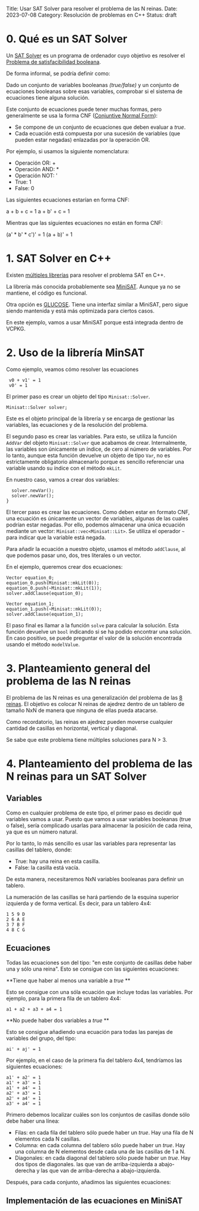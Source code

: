 Title: Usar SAT Solver para resolver el problema de las N reinas.
Date: 2023-07-08
Category: Resolución de problemas en C++
Status: draft


# 0. Qué es un SAT Solver

Un [SAT Solver](https://en.wikipedia.org/wiki/SAT_solver) es un programa de ordenador cuyo objetivo es resolver el 
[Problema de satisfacibilidad booleana](https://en.wikipedia.org/wiki/SAT_solver). 

De forma informal, se podría definir como:

Dado un conjunto de variables booleanas *(true/false)* y un conjunto de ecuaciones booleanas sobre esas variables, 
comprobar si el sistema de ecuaciones tiene alguna solución.

Este conjunto de ecuaciones puede tener muchas formas, pero generalmente se usa la forma CNF 
([Conjuntive Normal Form](https://en.wikipedia.org/wiki/Conjunctive_normal_form)):

- Se compone de un conjunto de ecuaciones que deben evaluar a *true*.
- Cada ecuación está compuesta por una sucesión de variables (que pueden estar negadas) enlazadas por la operación OR.

Por ejemplo, si usamos la siguiente nomenclatura:

- Operación OR: +
- Operación AND: *
- Operación NOT: '
- True: 1
- False: 0

Las siguientes ecuaciones estarían en forma CNF:

  a + b + c = 1
  a + b' + c = 1
  
Mientras que las siguientes ecuaciones no están en forma CNF:
 
  (a' * b' * c')' = 1
  (a + b)' = 1
  
  
# 1. SAT Solver en C++

Existen [múltiples librerías](https://stackoverflow.com/q/41057441/218774) para resolver el problema SAT en C++.

La librería más conocida probablemente sea [MiniSAT](https://github.com/niklasso/minisat).
Aunque ya no se mantiene, el código es funcional.

Otra opción es [GLUCOSE](https://www.labri.fr/perso/lsimon/research/glucose/). 
Tiene una interfaz similar a MiniSAT, pero sigue siendo mantenida y está más optimizada para ciertos casos.

En este ejemplo, vamos a usar MiniSAT porque está integrada dentro de VCPKG.


# 2. Uso de la librería MinSAT

Como ejemplo, veamos cómo resolver las ecuaciones

```
 v0 + v1' = 1
 v0' = 1
```

El primer paso es crear un objeto del tipo ```Minisat::Solver```. 

```
Minisat::Solver solver;
```

Este es el objeto principal de la librería y se encarga de gestionar las variables, las ecuaciones y de la resolución del problema.

El segundo paso es crear las variables. Para esto, se utiliza la función ```AddVar``` del objeto ```Minisat::Solver``` que acabamos de crear.
Internalmente, las variables son únicamente un índice, de cero al número de variables.
Por lo tanto, aunque esta función devuelve un objeto de tipo ```Var```, no es estrictamente obligatorio almacenarlo porque es sencillo referenciar una variable usando su índice con el método ```mkLit```.

En nuestro caso, vamos a crear dos variables:
```
  solver.newVar();
  solver.newVar();
}
```

El tercer paso es crear las ecuaciones. 
Como deben estar en formato CNF, una ecuación es únicamente un vector de variables, algunas de las cuales podrían estar negadas.
Por ello, podemos almacenar una única ecuación mediante un vector: ```Minisat::vec<Minisat::Lit>```.
Se utiliza el operador ```~``` para indicar que la variable está negada.

Para añadir la ecuación a nuestro objeto, usamos el método ```addClause```, al que podemos pasar uno, dos, tres literales o un vector.

En el ejemplo, queremos crear dos ecuaciones:

```
Vector equation_0;
equation_0.push(Minisat::mkLit(0));
equation_0.push(~Minisat::mkLit(1));
solver.addClause(equation_0);

Vector equation_1;
equation_1.push(~Minisat::mkLit(0));
solver.addClause(equation_1);
```

El paso final es llamar a la función ```solve``` para calcular la solución. Esta función devuelve un ```bool``` indicando si se ha podido encontrar una solución.
En caso positivo, se puede preguntar el valor de la solución encontrada usando el método ```modelValue```.



# 3. Planteamiento general del problema de las N reinas

El problema de las N reinas es una generalización del problema de las [8 reinas](https://en.wikipedia.org/wiki/Eight_queens_puzzle).
El objetivo es colocar N reinas de ajedrez dentro de un tablero de tamaño NxN de manera que ninguna de ellas pueda atacarse.

Como recordatorio, las reinas en ajedrez pueden moverse cualquier cantidad de casillas en horizontal, vertical y diagonal.

Se sabe que este problema tiene múltiples soluciones para N > 3.


# 4. Planteamiento del problema de las N reinas para un SAT Solver

## Variables

Como en cualquier problema de este tipo, el primer paso es decidir qué variables vamos a usar.
Puesto que vamos a usar variables booleanas (true o false), sería complicado usarlas para almacenar la posición de cada reina, ya que es un número natural.

Por lo tanto, lo más sencillo es usar las variables para representar las casillas del tablero, donde:

- True: hay una reina en esta casilla.
- False: la casilla está vacía.

De esta manera, necesitaremos NxN variables booleanas para definir un tablero. 

La numeración de las casillas se hará partiendo de la esquina superior izquierda y de forma vertical. 
Es decir, para un tablero 4x4:

```
1 5 9 D
2 6 A E
3 7 B F
4 8 C G
```


## Ecuaciones

Todas las ecuaciones son del tipo: "en este conjunto de casillas debe haber una y sólo una reina".
Esto se consigue con las siguientes ecuaciones:

**Tiene que haber al menos una variable a *true* **

Esto se consigue con una sóla ecuación que incluye todas las variables.
Por ejemplo, para la primera fila de un tablero 4x4:

```
a1 + a2 + a3 + a4 = 1
```

**No puede haber dos variables a *true* **

Esto se consigue añadiendo una ecuación para todas las parejas de variables del grupo, del tipo:

```
ai' + aj' = 1
```

Por ejemplo, en el caso de la primera fia del tablero 4x4, tendríamos las siguientes ecuaciones:

```
a1' + a2' = 1
a1' + a3' = 1
a1' + a4' = 1
a2' + a3' = 1
a2' + a4' = 1
a3' + a4' = 1
```



Primero debemos localizar cuáles son los conjuntos de casillas donde sólo debe haber una línea:

- Filas: en cada fila del tablero sólo puede haber un *true*. 
  Hay una fila de N elementos cada N casillas.
- Columna: en cada columna del tablero sólo puede haber un *true*. 
  Hay una columna de N elementos desde cada una de las casillas de 1 a N.
- Diagonales: en cada diagonal del tablero sólo puede haber un *true*.
  Hay dos tipos de diagonales. las que van de arriba-izquierda a abajo-derecha y las que van de arriba-derecha a abajo-izquierda.
  
Después, para cada conjunto, añadimos las siguientes ecuaciones:



## Implementación de las ecuaciones en MiniSAT





